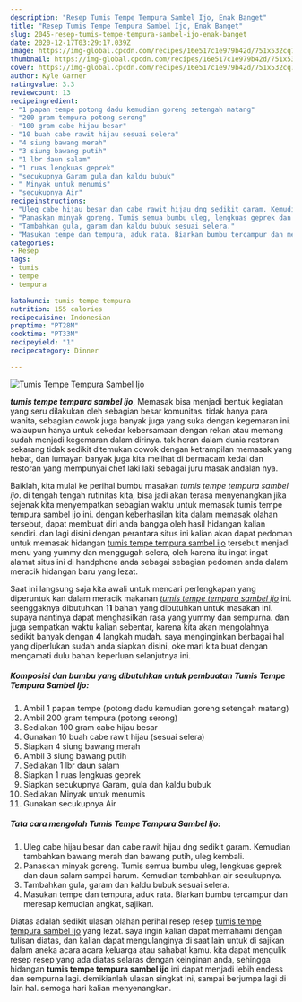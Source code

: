 ```yaml
---
description: "Resep Tumis Tempe Tempura Sambel Ijo, Enak Banget"
title: "Resep Tumis Tempe Tempura Sambel Ijo, Enak Banget"
slug: 2045-resep-tumis-tempe-tempura-sambel-ijo-enak-banget
date: 2020-12-17T03:29:17.039Z
image: https://img-global.cpcdn.com/recipes/16e517c1e979b42d/751x532cq70/tumis-tempe-tempura-sambel-ijo-foto-resep-utama.jpg
thumbnail: https://img-global.cpcdn.com/recipes/16e517c1e979b42d/751x532cq70/tumis-tempe-tempura-sambel-ijo-foto-resep-utama.jpg
cover: https://img-global.cpcdn.com/recipes/16e517c1e979b42d/751x532cq70/tumis-tempe-tempura-sambel-ijo-foto-resep-utama.jpg
author: Kyle Garner
ratingvalue: 3.3
reviewcount: 13
recipeingredient:
- "1 papan tempe potong dadu kemudian goreng setengah matang"
- "200 gram tempura potong serong"
- "100 gram cabe hijau besar"
- "10 buah cabe rawit hijau sesuai selera"
- "4 siung bawang merah"
- "3 siung bawang putih"
- "1 lbr daun salam"
- "1 ruas lengkuas geprek"
- "secukupnya Garam gula dan kaldu bubuk"
- " Minyak untuk menumis"
- "secukupnya Air"
recipeinstructions:
- "Uleg cabe hijau besar dan cabe rawit hijau dng sedikit garam. Kemudian tambahkan bawang merah dan bawang putih, uleg kembali."
- "Panaskan minyak goreng. Tumis semua bumbu uleg, lengkuas geprek dan daun salam sampai harum. Kemudian tambahkan air secukupnya."
- "Tambahkan gula, garam dan kaldu bubuk sesuai selera."
- "Masukan tempe dan tempura, aduk rata. Biarkan bumbu tercampur dan meresap kemudian angkat, sajikan."
categories:
- Resep
tags:
- tumis
- tempe
- tempura

katakunci: tumis tempe tempura 
nutrition: 155 calories
recipecuisine: Indonesian
preptime: "PT28M"
cooktime: "PT33M"
recipeyield: "1"
recipecategory: Dinner

---
```



![Tumis Tempe Tempura Sambel Ijo](https://img-global.cpcdn.com/recipes/16e517c1e979b42d/751x532cq70/tumis-tempe-tempura-sambel-ijo-foto-resep-utama.jpg)

<b><i>tumis tempe tempura sambel ijo</i></b>, Memasak bisa menjadi bentuk kegiatan yang seru dilakukan oleh sebagian besar komunitas. tidak hanya para wanita, sebagian cowok juga banyak juga yang suka dengan kegemaran ini. walaupun hanya untuk sekedar kebersamaan dengan rekan atau memang sudah menjadi kegemaran dalam dirinya. tak heran dalam dunia restoran sekarang tidak sedikit ditemukan cowok dengan ketrampilan memasak yang hebat, dan lumayan banyak juga kita melihat di bermacam kedai dan restoran yang mempunyai chef laki laki sebagai juru masak andalan nya.



Baiklah, kita mulai ke perihal bumbu masakan <i>tumis tempe tempura sambel ijo</i>. di tengah tengah rutinitas kita, bisa jadi akan terasa menyenangkan jika sejenak kita menyempatkan sebagian waktu untuk memasak tumis tempe tempura sambel ijo ini. dengan keberhasilan kita dalam memasak olahan tersebut, dapat membuat diri anda bangga oleh hasil hidangan kalian sendiri. dan lagi disini dengan perantara situs ini kalian akan dapat pedoman untuk memasak hidangan <u>tumis tempe tempura sambel ijo</u> tersebut menjadi menu yang yummy dan menggugah selera, oleh karena itu ingat ingat alamat situs ini di handphone anda sebagai sebagian pedoman anda dalam meracik hidangan baru yang lezat.


Saat ini langsung saja kita awali untuk mencari perlengkapan yang diperuntuk kan dalam meracik makanan <u><i>tumis tempe tempura sambel ijo</i></u> ini. seenggaknya dibutuhkan <b>11</b> bahan yang dibutuhkan untuk masakan ini. supaya nantinya dapat menghasilkan rasa yang yummy dan sempurna. dan juga sempatkan waktu kalian sebentar, karena kita akan mengolahnya sedikit banyak dengan <b>4</b> langkah mudah. saya menginginkan berbagai hal yang diperlukan sudah anda siapkan disini, oke mari kita buat dengan mengamati dulu bahan keperluan selanjutnya ini.

<!--inarticleads1-->

##### Komposisi dan bumbu yang dibutuhkan untuk pembuatan Tumis Tempe Tempura Sambel Ijo:

1. Ambil 1 papan tempe (potong dadu kemudian goreng setengah matang)
1. Ambil 200 gram tempura (potong serong)
1. Sediakan 100 gram cabe hijau besar
1. Gunakan 10 buah cabe rawit hijau (sesuai selera)
1. Siapkan 4 siung bawang merah
1. Ambil 3 siung bawang putih
1. Sediakan 1 lbr daun salam
1. Siapkan 1 ruas lengkuas geprek
1. Siapkan secukupnya Garam, gula dan kaldu bubuk
1. Sediakan  Minyak untuk menumis
1. Gunakan secukupnya Air




<!--inarticleads2-->

##### Tata cara mengolah Tumis Tempe Tempura Sambel Ijo:

1. Uleg cabe hijau besar dan cabe rawit hijau dng sedikit garam. Kemudian tambahkan bawang merah dan bawang putih, uleg kembali.
1. Panaskan minyak goreng. Tumis semua bumbu uleg, lengkuas geprek dan daun salam sampai harum. Kemudian tambahkan air secukupnya.
1. Tambahkan gula, garam dan kaldu bubuk sesuai selera.
1. Masukan tempe dan tempura, aduk rata. Biarkan bumbu tercampur dan meresap kemudian angkat, sajikan.




Diatas adalah sedikit ulasan olahan perihal resep resep <u>tumis tempe tempura sambel ijo</u> yang lezat. saya ingin kalian dapat memahami dengan tulisan diatas, dan kalian dapat mengulanginya di saat lain untuk di sajikan dalam aneka acara acara keluarga atau sahabat kamu. kita dapat mengulik resep resep yang ada diatas selaras dengan keinginan anda, sehingga hidangan <b>tumis tempe tempura sambel ijo</b> ini dapat menjadi lebih endess dan sempurna lagi. demikianlah ulasan singkat ini, sampai berjumpa lagi di lain hal. semoga hari kalian menyenangkan.
